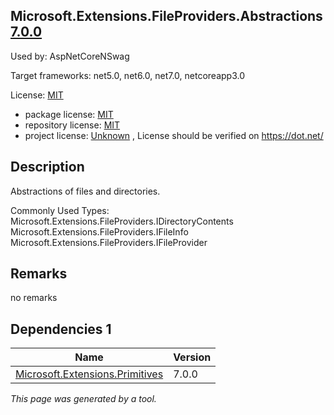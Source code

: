 Microsoft.Extensions.FileProviders.Abstractions [7.0.0](https://www.nuget.org/packages/Microsoft.Extensions.FileProviders.Abstractions/7.0.0)
--------------------

Used by: AspNetCoreNSwag

Target frameworks: net5.0, net6.0, net7.0, netcoreapp3.0

License: [MIT](../../../../licenses/mit) 

- package license: [MIT](https://licenses.nuget.org/MIT) 
- repository license: [MIT](https://github.com/dotnet/runtime) 
- project license: [Unknown](https://dot.net/) , License should be verified on https://dot.net/

Description
-----------
Abstractions of files and directories.

Commonly Used Types:
Microsoft.Extensions.FileProviders.IDirectoryContents
Microsoft.Extensions.FileProviders.IFileInfo
Microsoft.Extensions.FileProviders.IFileProvider

Remarks
-----------
no remarks


Dependencies 1
-----------

|Name|Version|
|----------|:----|
|[Microsoft.Extensions.Primitives](../../../../packages/nuget.org/microsoft.extensions.primitives/7.0.0)|7.0.0|

*This page was generated by a tool.*